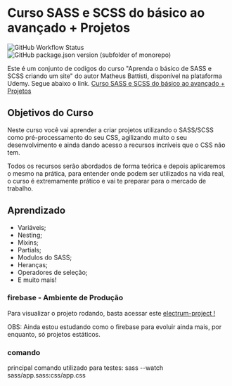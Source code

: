 # Curso SASS e SCSS do básico ao avançado + Projetos

![GitHub Workflow Status](https://github.com/FabianaTavares/projeto-electrum/workflows/ChangeLog/badge.svg)
![GitHub package.json version (subfolder of monorepo)](https://img.shields.io/github/package-json/v/FabianaTavares/projeto-electrum?color=blue)


Este é um conjunto de codigos do curso "Aprenda o básico de SASS e SCSS criando um site" do autor Matheus Battisti, disponível na plataforma Udemy. Segue abaixo o link.
[Curso SASS e SCSS do básico ao avançado + Projetos](https://www.udemy.com/course/sass-e-scss-do-basico-ao-avancado-projetos)

## Objetivos do Curso

Neste curso você vai aprender a criar projetos utilizando o SASS/SCSS como pré-processamento do seu CSS, agilizando muito o seu desenvolvimento e ainda dando acesso a recursos incríveis que o CSS não tem.

Todos os recursos serão abordados de forma teórica e depois aplicaremos o mesmo na prática, para entender onde podem ser utilizados na vida real, o curso é extremamente prático e vai te preparar para o mercado de trabalho.

## Aprendizado

- Variáveis;
- Nesting;
- Mixins;
- Partials;
- Modulos do SASS;
- Heranças;
- Operadores de seleção;
- E muito mais!

### firebase - Ambiente de Produção

Para visualizar o projeto rodando, basta acessar este [electrum-project !](https://electrum-project.web.app/)

OBS: Ainda estou estudando como o firebase para evoluir ainda mais, por enquanto, só projetos estáticos.

### comando

principal comando utilizado para testes: sass --watch sass/app.sass:css/app.css
